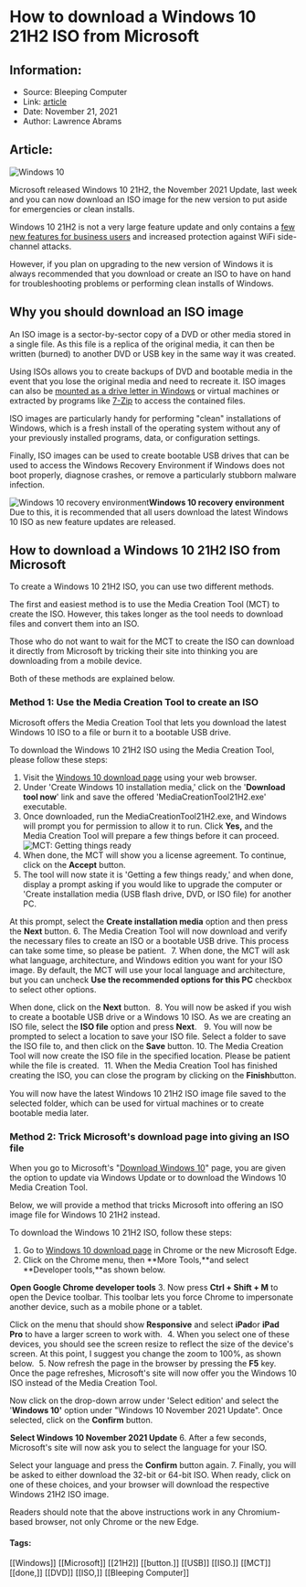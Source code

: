 # How to download a Windows 10 21H2 ISO from Microsoft
### 

## Information:
+ Source: Bleeping Computer
+ Link: [article](https://www.bleepingcomputer.com/news/microsoft/how-to-download-a-windows-10-21h2-iso-from-microsoft/)
+ Date: November 21, 2021
+ Author: Lawrence Abrams


## Article:
![Windows 10](https://www.bleepstatic.com/content/hl-images/2020/07/31/windows-10-mesh-header.jpg)


Microsoft released Windows 10 21H2, the November 2021 Update, last week and you can now download an ISO image for the new version to put aside for emergencies or clean installs.


Windows 10 21H2 is not a very large feature update and only contains a [few new features for business users](https://www.bleepingcomputer.com/news/microsoft/windows-10-21h2-is-released-here-are-the-new-features/) and increased protection against WiFi side-channel attacks.


However, if you plan on upgrading to the new version of Windows it is always recommended that you download or create an ISO to have on hand for troubleshooting problems or performing clean installs of Windows.


Why you should download an ISO image
------------------------------------


An ISO image is a sector-by-sector copy of a DVD or other media stored in a single file. As this file is a replica of the original media, it can then be written (burned) to another DVD or USB key in the same way it was created.


Using ISOs allows you to create backups of DVD and bootable media in the event that you lose the original media and need to recreate it. ISO images can also be [mounted as a drive letter in Windows](https://www.bleepingcomputer.com/tutorials/mount-an-iso-image-in-windows/) or virtual machines or extracted by programs like [7-Zip](https://www.7-zip.org/) to access the contained files.


ISO images are particularly handy for performing "clean" installations of Windows, which is a fresh install of the operating system without any of your previously installed programs, data, or configuration settings.


Finally, ISO images can be used to create bootable USB drives that can be used to access the Windows Recovery Environment if Windows does not boot properly, diagnose crashes, or remove a particularly stubborn malware infection.



![Windows 10 recovery environment](https://www.bleepstatic.com/images/news/Microsoft/Windows-10/iso/windows-10-21h2/windows-10-21h2-recovery-environment.jpg)**Windows 10 recovery environment**
Due to this, it is recommended that all users download the latest Windows 10 ISO as new feature updates are released.


How to download a Windows 10 21H2 ISO from Microsoft
----------------------------------------------------


To create a Windows 10 21H2 ISO, you can use two different methods.


The first and easiest method is to use the Media Creation Tool (MCT) to create the ISO. However, this takes longer as the tool needs to download files and convert them into an ISO.


Those who do not want to wait for the MCT to create the ISO can download it directly from Microsoft by tricking their site into thinking you are downloading from a mobile device.


Both of these methods are explained below.


### Method 1: Use the Media Creation Tool to create an ISO


Microsoft offers the Media Creation Tool that lets you download the latest Windows 10 ISO to a file or burn it to a bootable USB drive.


To download the Windows 10 21H2 ISO using the Media Creation Tool, please follow these steps:


1. Visit the [Windows 10 download page](https://www.microsoft.com/en-us/software-download/windows10ISO) using your web browser.
2. Under 'Create Windows 10 installation media,' click on the '**Download tool now**' link and save the offered 'MediaCreationTool21H2.exe' executable.
3. Once downloaded, run the MediaCreationTool21H2.exe, and Windows will prompt you for permission to allow it to run. Click **Yes,** and the Media Creation Tool will prepare a few things before it can proceed.
![MCT: Getting things ready](https://www.bleepstatic.com/images/news/Microsoft/i/latest-windows-10-iso/mct-preparing.jpg)
4. When done, the MCT will show you a license agreement. To continue, click on the **Accept** button.
5. The tool will now state it is 'Getting a few things ready,' and when done, display a prompt asking if you would like to upgrade the computer or 'Create installation media (USB flash drive, DVD, or ISO file) for another PC.
![What do you want to do?](data:image/gif;base64,R0lGODlhAQABAAAAACH5BAEKAAEALAAAAAABAAEAAAICTAEAOw==)


At this prompt, select the **Create installation media** option and then press the **Next** button.
6. The Media Creation Tool will now download and verify the necessary files to create an ISO or a bootable USB drive. This process can take some time, so please be patient.
![Downloading Windows 10 files](data:image/gif;base64,R0lGODlhAQABAAAAACH5BAEKAAEALAAAAAABAAEAAAICTAEAOw==)
7. When done, the MCT will ask what language, architecture, and Windows edition you want for your ISO image. By default, the MCT will use your local language and architecture, but you can uncheck **Use the recommended options for this PC** checkbox to select other options.  
  

When done, click on the **Next** button.
![Select language, architecture, and edition](data:image/gif;base64,R0lGODlhAQABAAAAACH5BAEKAAEALAAAAAABAAEAAAICTAEAOw==)
8. You will now be asked if you wish to create a bootable USB drive or a Windows 10 ISO. As we are creating an ISO file, select the **ISO file** option and press **Next**. 
![Create a USB drive or ISO file](data:image/gif;base64,R0lGODlhAQABAAAAACH5BAEKAAEALAAAAAABAAEAAAICTAEAOw==)
9. You will now be prompted to select a location to save your ISO file. Select a folder to save the ISO file to, and then click on the **Save** button.
10. The Media Creation Tool will now create the ISO file in the specified location. Please be patient while the file is created.
![Creating the ISO file](data:image/gif;base64,R0lGODlhAQABAAAAACH5BAEKAAEALAAAAAABAAEAAAICTAEAOw==)
11. When the Media Creation Tool has finished creating the ISO, you can close the program by clicking on the **Finish**button.
![Windows 10 ISO created](data:image/gif;base64,R0lGODlhAQABAAAAACH5BAEKAAEALAAAAAABAAEAAAICTAEAOw==)


You will now have the latest Windows 10 21H2 ISO image file saved to the selected folder, which can be used for virtual machines or to create bootable media later.


### Method 2: Trick Microsoft's download page into giving an ISO file


When you go to Microsoft's "[Download Windows 10](https://www.microsoft.com/en-us/software-download/windows10)" page, you are given the option to update via Windows Update or to download the Windows 10 Media Creation Tool.


Below, we will provide a method that tricks Microsoft into offering an ISO image file for Windows 10 21H2 instead.


To download the Windows 10 21H2 ISO, follow these steps:


1. Go to [Windows 10 download page](https://www.microsoft.com/en-us/software-download/windows10ISO) in Chrome or the new Microsoft Edge.
2. Click on the Chrome menu, then **More Tools,**and select **Developer tools,**as shown below.

![Open Google Chrome developer tools](data:image/gif;base64,R0lGODlhAQABAAAAACH5BAEKAAEALAAAAAABAAEAAAICTAEAOw==)**Open Google Chrome developer tools**
3. Now press **Ctrl + Shift + M** to open the Device toolbar. This toolbar lets you force Chrome to impersonate another device, such as a mobile phone or a tablet.  
  

Click on the menu that should show **Responsive** and select **iPad**or **iPad Pro** to have a larger screen to work with.
![Chrome emulation](data:image/gif;base64,R0lGODlhAQABAAAAACH5BAEKAAEALAAAAAABAAEAAAICTAEAOw==)
4. When you select one of these devices, you should see the screen resize to reflect the size of the device's screen. At this point, I suggest you change the zoom to 100%, as shown below.
![Change zoom level](data:image/gif;base64,R0lGODlhAQABAAAAACH5BAEKAAEALAAAAAABAAEAAAICTAEAOw==)
5. Now refresh the page in the browser by pressing the **F5** key. Once the page refreshes, Microsoft's site will now offer you the Windows 10 ISO instead of the Media Creation Tool.  
  

Now click on the drop-down arrow under 'Select edition' and select the '**Windows 10'** option under "Windows 10 November 2021 Update". Once selected, click on the **Confirm** button.

![Select Windows 10 November 2021 Update](data:image/gif;base64,R0lGODlhAQABAAAAACH5BAEKAAEALAAAAAABAAEAAAICTAEAOw==)**Select Windows 10 November 2021 Update**
6. After a few seconds, Microsoft's site will now ask you to select the language for your ISO.
![Select Language](data:image/gif;base64,R0lGODlhAQABAAAAACH5BAEKAAEALAAAAAABAAEAAAICTAEAOw==)


Select your language and press the **Confirm** button again.
7. Finally, you will be asked to either download the 32-bit or 64-bit ISO. When ready, click on one of these choices, and your browser will download the respective Windows 21H2 ISO image.
![Select type](data:image/gif;base64,R0lGODlhAQABAAAAACH5BAEKAAEALAAAAAABAAEAAAICTAEAOw==)


Readers should note that the above instructions work in any Chromium-based browser, not only Chrome or the new Edge.




#### Tags:
[[Windows]] [[Microsoft]] [[21H2]] [[button.]] [[USB]] [[ISO.]] [[MCT]] [[done,]] [[DVD]] [[ISO,]] [[Bleeping Computer]]
